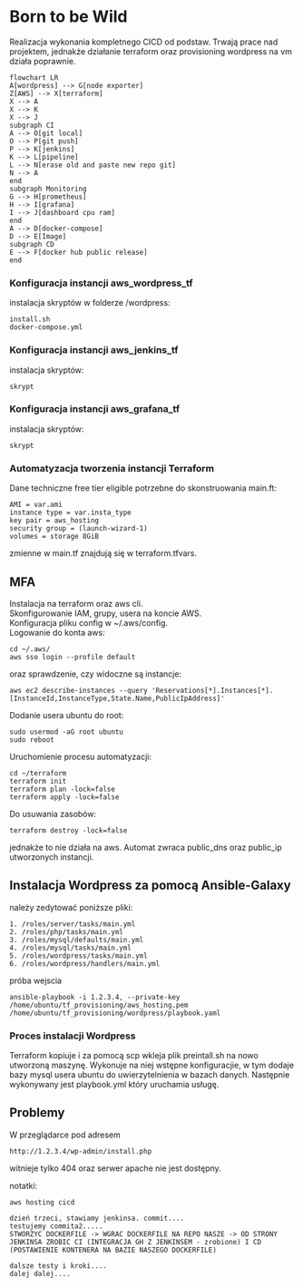 # Born to be Wild
Realizacja wykonania kompletnego CICD od podstaw. Trwają prace nad projektem, jednakże działanie terraform oraz provisioning wordpress na vm działa poprawnie.

```mermaid
flowchart LR
A[wordpress] --> G[node exporter]
Z[AWS] --> X[terraform]
X --> A
X --> K
X --> J
subgraph CI
A --> O[git local]
O --> P[git push]
P --> K[jenkins]
K --> L[pipeline]
L --> N[erase old and paste new repo git]
N --> A
end
subgraph Monitoring
G --> H[prometheus]
H --> I[grafana]
I --> J[dashboard cpu ram]
end
A --> D[docker-compose]
D --> E[Image]
subgraph CD
E --> F[docker hub public release]
end
```
### Konfiguracja instancji aws_wordpress_tf
instalacja skryptów w folderze /wordpress:
```
install.sh
docker-compose.yml
```
### Konfiguracja instancji aws_jenkins_tf
instalacja skryptów:
```
skrypt
```
### Konfiguracja instancji aws_grafana_tf
instalacja skryptów:
```
skrypt
```
### Automatyzacja tworzenia instancji Terraform
Dane techniczne free tier eligible potrzebne do skonstruowania main.ft:
```
AMI = var.ami
instance type = var.insta_type
key pair = aws_hosting
security group = (launch-wizard-1)
volumes = storage 8GiB
```
zmienne w main.tf znajdują się w terraform.tfvars.
## MFA
Instalacja na terraform oraz aws cli. \
Skonfigurowanie IAM, grupy, usera na koncie AWS. \
Konfiguracja pliku config w ~/.aws/config. \
Logowanie do konta aws:
```
cd ~/.aws/
aws sso login --profile default
```
oraz sprawdzenie, czy widoczne są instancje:
```
aws ec2 describe-instances --query 'Reservations[*].Instances[*].[InstanceId,InstanceType,State.Name,PublicIpAddress]'
```
Dodanie usera ubuntu do root:
```
sudo usermod -aG root ubuntu
sudo reboot
```
Uruchomienie procesu automatyzacji:
```
cd ~/terraform
terraform init
terraform plan -lock=false
terraform apply -lock=false
```
Do usuwania zasobów:
```
terraform destroy -lock=false
```
jednakże to nie działa na aws.
Automat zwraca public_dns oraz public_ip utworzonych instancji.

## Instalacja Wordpress za pomocą Ansible-Galaxy
należy zedytować poniższe pliki:
```
1. /roles/server/tasks/main.yml
2. /roles/php/tasks/main.yml
3. /roles/mysql/defaults/main.yml
4. /roles/mysql/tasks/main.yml
5. /roles/wordpress/tasks/main.yml
6. /roles/wordpress/handlers/main.yml
```
próba wejscia
```
ansible-playbook -i 1.2.3.4, --private-key /home/ubuntu/tf_provisioning/aws_hosting.pem /home/ubuntu/tf_provisioning/wordpress/playbook.yaml
```
### Proces instalacji Wordpress
Terraform kopiuje i za pomocą scp wkleja plik preintall.sh na nowo utworzoną maszynę. Wykonuje na niej wstępne konfiguracjie, w tym dodaje bazy mysql usera ubuntu do uwierzytelnienia w bazach danych. Następnie wykonywany jest playbook.yml który uruchamia usługę.

## Problemy
W przeglądarce pod adresem
```
http://1.2.3.4/wp-admin/install.php
```
witnieje tylko 404 oraz serwer apache nie jest dostępny.

notatki:
```
aws hosting cicd

dzień trzeci, stawiamy jenkinsa. commit....
testujemy commita2.....
STWORZYC DOCKERFILE -> WGRAC DOCKERFILE NA REPO NASZE -> OD STRONY JENKINSA ZROBIC CI (INTEGRACJA GH Z JENKINSEM - zrobione) I CD (POSTAWIENIE KONTENERA NA BAZIE NASZEGO DOCKERFILE)

dalsze testy i kroki....
dalej dalej....
```

